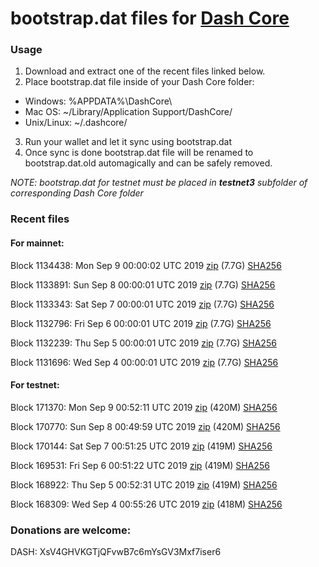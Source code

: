 # bootstrap.dat files for [Dash Core](https://www.dash.org)

### Usage

1. Download and extract one of the recent files linked below.
2. Place bootstrap.dat file inside of your Dash Core folder:
 - Windows: %APPDATA%\DashCore\
 - Mac OS: ~/Library/Application Support/DashCore/
 - Unix/Linux: ~/.dashcore/
3. Run your wallet and let it sync using bootstrap.dat
4. Once sync is done bootstrap.dat file will be renamed to bootstrap.dat.old automagically and can be safely removed.

_NOTE: bootstrap.dat for testnet must be placed in **testnet3** subfolder of corresponding Dash Core folder_

### Recent files

#### For mainnet:

Block 1134438: Mon Sep  9 00:00:02 UTC 2019 [zip](https://dash-bootstrap.ams3.digitaloceanspaces.com/mainnet/2019-09-09/bootstrap.dat.zip) (7.7G) [SHA256](https://dash-bootstrap.ams3.digitaloceanspaces.com/mainnet/2019-09-09/sha256.txt)

Block 1133891: Sun Sep  8 00:00:01 UTC 2019 [zip](https://dash-bootstrap.ams3.digitaloceanspaces.com/mainnet/2019-09-08/bootstrap.dat.zip) (7.7G) [SHA256](https://dash-bootstrap.ams3.digitaloceanspaces.com/mainnet/2019-09-08/sha256.txt)

Block 1133343: Sat Sep  7 00:00:01 UTC 2019 [zip](https://dash-bootstrap.ams3.digitaloceanspaces.com/mainnet/2019-09-07/bootstrap.dat.zip) (7.7G) [SHA256](https://dash-bootstrap.ams3.digitaloceanspaces.com/mainnet/2019-09-07/sha256.txt)

Block 1132796: Fri Sep  6 00:00:01 UTC 2019 [zip](https://dash-bootstrap.ams3.digitaloceanspaces.com/mainnet/2019-09-06/bootstrap.dat.zip) (7.7G) [SHA256](https://dash-bootstrap.ams3.digitaloceanspaces.com/mainnet/2019-09-06/sha256.txt)

Block 1132239: Thu Sep  5 00:00:01 UTC 2019 [zip](https://dash-bootstrap.ams3.digitaloceanspaces.com/mainnet/2019-09-05/bootstrap.dat.zip) (7.7G) [SHA256](https://dash-bootstrap.ams3.digitaloceanspaces.com/mainnet/2019-09-05/sha256.txt)

Block 1131696: Wed Sep  4 00:00:01 UTC 2019 [zip](https://dash-bootstrap.ams3.digitaloceanspaces.com/mainnet/2019-09-04/bootstrap.dat.zip) (7.7G) [SHA256](https://dash-bootstrap.ams3.digitaloceanspaces.com/mainnet/2019-09-04/sha256.txt)


#### For testnet:

Block 171370: Mon Sep  9 00:52:11 UTC 2019 [zip](https://dash-bootstrap.ams3.digitaloceanspaces.com/testnet/2019-09-09/bootstrap.dat.zip) (420M) [SHA256](https://dash-bootstrap.ams3.digitaloceanspaces.com/testnet/2019-09-09/sha256.txt)

Block 170770: Sun Sep  8 00:49:59 UTC 2019 [zip](https://dash-bootstrap.ams3.digitaloceanspaces.com/testnet/2019-09-08/bootstrap.dat.zip) (420M) [SHA256](https://dash-bootstrap.ams3.digitaloceanspaces.com/testnet/2019-09-08/sha256.txt)

Block 170144: Sat Sep  7 00:51:25 UTC 2019 [zip](https://dash-bootstrap.ams3.digitaloceanspaces.com/testnet/2019-09-07/bootstrap.dat.zip) (419M) [SHA256](https://dash-bootstrap.ams3.digitaloceanspaces.com/testnet/2019-09-07/sha256.txt)

Block 169531: Fri Sep  6 00:51:22 UTC 2019 [zip](https://dash-bootstrap.ams3.digitaloceanspaces.com/testnet/2019-09-06/bootstrap.dat.zip) (419M) [SHA256](https://dash-bootstrap.ams3.digitaloceanspaces.com/testnet/2019-09-06/sha256.txt)

Block 168922: Thu Sep  5 00:52:31 UTC 2019 [zip](https://dash-bootstrap.ams3.digitaloceanspaces.com/testnet/2019-09-05/bootstrap.dat.zip) (419M) [SHA256](https://dash-bootstrap.ams3.digitaloceanspaces.com/testnet/2019-09-05/sha256.txt)

Block 168309: Wed Sep  4 00:55:26 UTC 2019 [zip](https://dash-bootstrap.ams3.digitaloceanspaces.com/testnet/2019-09-04/bootstrap.dat.zip) (418M) [SHA256](https://dash-bootstrap.ams3.digitaloceanspaces.com/testnet/2019-09-04/sha256.txt)


### Donations are welcome:

DASH: XsV4GHVKGTjQFvwB7c6mYsGV3Mxf7iser6
